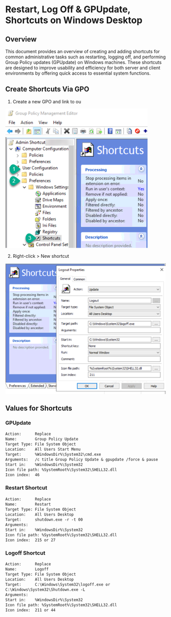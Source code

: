 # Restart, Log Off & GPUpdate, Shortcuts on Windows Desktop

## Overview

This document provides an overview of creating and adding shortcuts for common administrative tasks such as restarting, logging off, and performing Group Policy updates (GPUpdate) on Windows machines. These shortcuts are designed to improve usability and efficiency for both server and client environments by offering quick access to essential system functions.

## Create Shortcuts Via GPO

1. Create a new GPO and link to ou
   
![GPO Menu Path](/.images/GPO_ShortcutPath.png)

2. Right-click > New shortcut
   
![GPO Menu Path](/.images/GPO_Shortcut_values.png)


## Values for Shortcuts

### GPUpdate
```
Action:      Replace
Name:        Group Policy Update
Target Type: File System Object
Location:    All Users Start Menu
Target:      %WindowsDir%\System32\cmd.exe
Arguments:   /c title Group Policy Update & gpupdate /force & pause
Start in:    %WindowsDir%\System32
Icon file path: %SystemRoot%\System32\SHELL32.dll
Icon index:  46
```

### Restart Shortcut

```
Action:      Replace
Name:        Restart
Target Type: File System Object
Location:    All Users Desktop
Target:      shutdown.exe -r -t 00
Arguments:   
Start in:    %WindowsDir%\System32
Icon file path: %SystemRoot%\System32\SHELL32.dll
Icon index:  215 or 27
```

### Logoff Shortcut

```
Action:      Replace
Name:        Logoff
Target Type: File System Object
Location:    All Users Desktop
Target:      C:\Windows\System32\logoff.exe or C:\Windows\System32\Shutdown.exe -L 
Arguments:   
Start in:    %WindowsDir%\System32
Icon file path: %SystemRoot%\System32\SHELL32.dll
Icon index:  211 or 44
```
